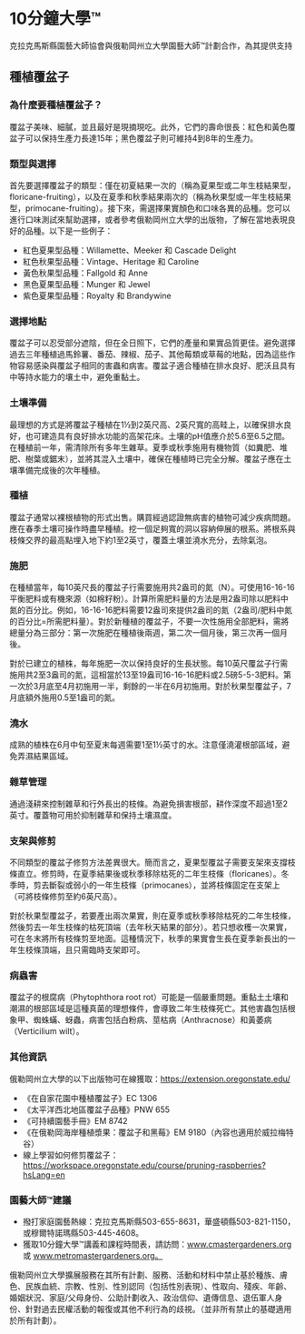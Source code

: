 # 10分鐘大學™  
克拉克馬斯縣園藝大師協會與俄勒岡州立大學園藝大師™計劃合作，為其提供支持  

## 種植覆盆子  

### 為什麼要種植覆盆子？  
覆盆子美味、細膩，並且最好是現摘現吃。此外，它們的壽命很長：紅色和黃色覆盆子可以保持生產力長達15年；黑色覆盆子則可維持4到8年的生產力。  

### 類型與選擇  
首先要選擇覆盆子的類型：僅在初夏結果一次的（稱為夏果型或二年生枝結果型，floricane-fruiting），以及在夏季和秋季結果兩次的（稱為秋果型或一年生枝結果型，primocane-fruiting）。接下來，需選擇果實顏色和口味各異的品種。您可以進行口味測試來幫助選擇，或者參考俄勒岡州立大學的出版物，了解在當地表現良好的品種。以下是一些例子：  
- 紅色夏果型品種：Willamette、Meeker 和 Cascade Delight  
- 紅色秋果型品種：Vintage、Heritage 和 Caroline  
- 黃色秋果型品種：Fallgold 和 Anne  
- 黑色夏果型品種：Munger 和 Jewel  
- 紫色夏果型品種：Royalty 和 Brandywine  

### 選擇地點  
覆盆子可以忍受部分遮陰，但在全日照下，它們的產量和果實品質更佳。避免選擇過去三年種植過馬鈴薯、番茄、辣椒、茄子、其他莓類或草莓的地點，因為這些作物容易感染與覆盆子相同的害蟲和病害。覆盆子適合種植在排水良好、肥沃且具有中等持水能力的壤土中，避免重黏土。  

### 土壤準備  
最理想的方式是將覆盆子種植在1½到2英尺高、2英尺寬的高畦上，以確保排水良好，也可建造具有良好排水功能的高架花床。土壤的pH值應介於5.6至6.5之間。在種植前一年，需清除所有多年生雜草。夏季或秋季施用有機物質（如糞肥、堆肥、樹葉或鋸末），並將其混入土壤中，確保在種植時已完全分解。覆盆子應在土壤準備完成後的次年種植。  

### 種植  
覆盆子通常以裸根植物的形式出售。購買經過認證無病害的植物可減少疾病問題。應在春季土壤可操作時盡早種植。挖一個足夠寬的洞以容納伸展的根系。將根系與枝條交界的最高點埋入地下約1至2英寸，覆蓋土壤並澆水充分，去除氣泡。  

### 施肥  
在種植當年，每10英尺長的覆盆子行需要施用共2盎司的氮（N）。可使用16-16-16平衡肥料或有機來源（如棉籽粉）。計算所需肥料量的方法是用2盎司除以肥料中氮的百分比。例如，16-16-16肥料需要12盎司來提供2盎司的氮（2盎司/肥料中氮的百分比=所需肥料量）。對於新種植的覆盆子，不要一次性施用全部肥料，需將總量分為三部分：第一次施肥在種植後兩週，第二次一個月後，第三次再一個月後。  

對於已建立的植株，每年施肥一次以保持良好的生長狀態。每10英尺覆盆子行需施用共2至3盎司的氮，這相當於13至19盎司16-16-16肥料或2.5磅5-5-3肥料。第一次於3月底至4月初施用一半，剩餘的一半在6月初施用。對於秋果型覆盆子，7月底額外施用0.5至1盎司的氮。  

### 澆水  
成熟的植株在6月中旬至夏末每週需要1至1½英寸的水。注意僅澆灌根部區域，避免弄濕結果區域。  

### 雜草管理  
通過淺耕來控制雜草和行外長出的枝條。為避免損害根部，耕作深度不超過1至2英寸。覆蓋物可用於抑制雜草和保持土壤濕度。  

### 支架與修剪  
不同類型的覆盆子修剪方法差異很大。簡而言之，夏果型覆盆子需要支架來支撐枝條直立。修剪時，在夏季結果後或秋季移除枯死的二年生枝條（floricanes）。冬季時，剪去斷裂或弱小的一年生枝條（primocanes），並將枝條固定在支架上（可將枝條修剪至約6英尺高）。  

對於秋果型覆盆子，若要產出兩次果實，則在夏季或秋季移除枯死的二年生枝條，然後剪去一年生枝條的枯死頂端（去年秋天結果的部分）。若只想收穫一次果實，可在冬末將所有枝條剪至地面。這種情況下，秋季的果實會生長在夏季新長出的一年生枝條頂端，且只需臨時支架即可。  

### 病蟲害  
覆盆子的根腐病（Phytophthora root rot）可能是一個嚴重問題。重黏土土壤和潮濕的根部區域是這種真菌的理想條件，會導致二年生枝條死亡。其他害蟲包括根象甲、蜘蛛蟎、蚜蟲，病害包括白粉病、莖枯病（Anthracnose）和黃萎病（Verticilium wilt）。  

### 其他資訊  
俄勒岡州立大學的以下出版物可在線獲取：https://extension.oregonstate.edu/  
- 《在自家花園中種植覆盆子》EC 1306  
- 《太平洋西北地區覆盆子品種》PNW 655  
- 《可持續園藝手冊》EM 8742  
- 《在俄勒岡海岸種植漿果：覆盆子和黑莓》EM 9180（內容也適用於威拉梅特谷）  
- 線上學習如何修剪覆盆子：https://workspace.oregonstate.edu/course/pruning-raspberries?hsLang=en  

### 園藝大師™建議  
- 撥打家庭園藝熱線：克拉克馬斯縣503-655-8631，華盛頓縣503-821-1150，或穆爾特諾瑪縣503-445-4608。  
- 獲取10分鐘大學™講義和課程時間表，請訪問：www.cmastergardeners.org 或 www.metromastergardeners.org。  

俄勒岡州立大學擴展服務在其所有計劃、服務、活動和材料中禁止基於種族、膚色、民族血統、宗教、性別、性別認同（包括性別表現）、性取向、殘疾、年齡、婚姻狀況、家庭/父母身份、公助計劃收入、政治信仰、遺傳信息、退伍軍人身份、針對過去民權活動的報復或其他不利行為的歧視。（並非所有禁止的基礎適用於所有計劃）。